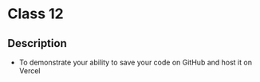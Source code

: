 # Class 12

## Description
- To demonstrate your ability to save your code on GitHub and host it on Vercel